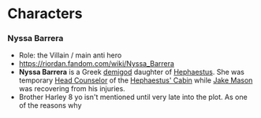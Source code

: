 # Characters
### Nyssa Barrera
- Role: the Villain / main anti hero
- https://riordan.fandom.com/wiki/Nyssa_Barrera
- **Nyssa Barrera** is a Greek [demigod](https://riordan.fandom.com/wiki/Demigod "Demigod") daughter of [Hephaestus](https://riordan.fandom.com/wiki/Hephaestus "Hephaestus"). She was temporary [Head Counselor](https://riordan.fandom.com/wiki/Head_Counselor "Head Counselor") of the [Hephaestus' Cabin](https://riordan.fandom.com/wiki/Hephaestus%27_Cabin "Hephaestus' Cabin") while [Jake Mason](https://riordan.fandom.com/wiki/Jake_Mason "Jake Mason") was recovering from his injuries.
- Brother Harley 8 yo isn't mentioned until very late into the plot. As one of the reasons why 